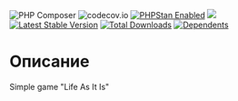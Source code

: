 ![PHP Composer](https://github.com/jeyroik/extas-lasitis-api/workflows/PHP%20Composer/badge.svg?branch=master&event=push)
![codecov.io](https://codecov.io/gh/jeyroik/extas-lasitis-api/coverage.svg?branch=master)
<a href="https://github.com/phpstan/phpstan"><img src="https://img.shields.io/badge/PHPStan-enabled-brightgreen.svg?style=flat" alt="PHPStan Enabled"></a>
<a href="https://codeclimate.com/github/jeyroik/extas-lasitis-api/maintainability"><img src="https://api.codeclimate.com/v1/badges/44fc04cdbdf3dcd12c04/maintainability" /></a>
[![Latest Stable Version](https://poser.pugx.org/jeyroik/extas-lasitis-api/v)](//packagist.org/packages/jeyroik/extas-lasitis-api)
[![Total Downloads](https://poser.pugx.org/jeyroik/extas-lasitis-api/downloads)](//packagist.org/packages/jeyroik/extas-lasitis-api)
[![Dependents](https://poser.pugx.org/jeyroik/extas-lasitis-api/dependents)](//packagist.org/packages/jeyroik/extas-lasitis-api)

# Описание

Simple game "Life As It Is"
